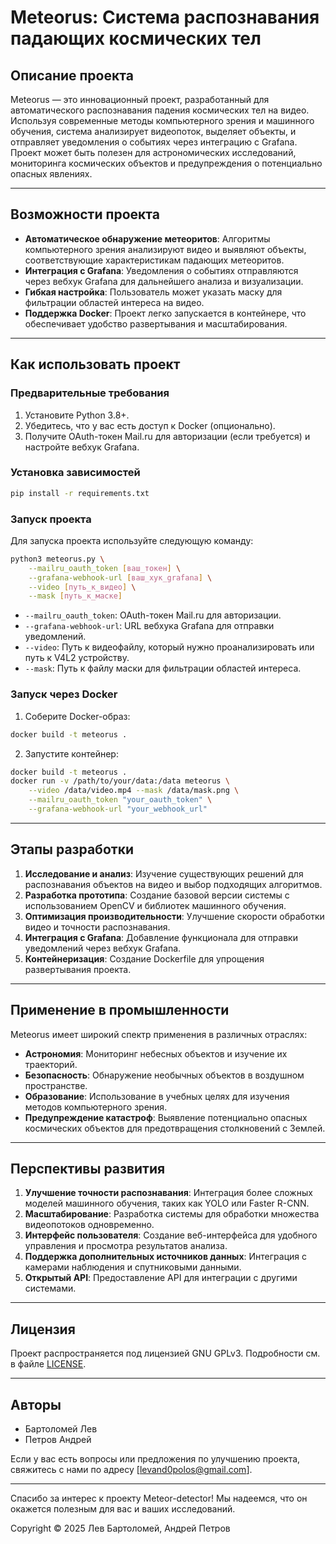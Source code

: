 # Meteorus: Система распознавания падающих космических тел

## Описание проекта

Meteorus — это инновационный проект, разработанный для автоматического распознавания падения космических тел на видео. Используя современные методы компьютерного зрения и машинного обучения, система анализирует видеопоток, выделяет объекты, и отправляет уведомления о событиях через интеграцию с Grafana. Проект может быть полезен для астрономических исследований, мониторинга космических объектов и предупреждения о потенциально опасных явлениях.

---

## Возможности проекта

- **Автоматическое обнаружение метеоритов**: Алгоритмы компьютерного зрения анализируют видео и выявляют объекты, соответствующие характеристикам падающих метеоритов.
- **Интеграция с Grafana**: Уведомления о событиях отправляются через вебхук Grafana для дальнейшего анализа и визуализации.
- **Гибкая настройка**: Пользователь может указать маску для фильтрации областей интереса на видео.
- **Поддержка Docker**: Проект легко запускается в контейнере, что обеспечивает удобство развертывания и масштабирования.

---

## Как использовать проект

### Предварительные требования

1. Установите Python 3.8+.
2. Убедитесь, что у вас есть доступ к Docker (опционально).
3. Получите OAuth-токен Mail.ru для авторизации (если требуется) и настройте вебхук Grafana.

### Установка зависимостей

```bash
pip install -r requirements.txt
```

### Запуск проекта

Для запуска проекта используйте следующую команду:

```bash
python3 meteorus.py \
    --mailru_oauth_token [ваш_токен] \
    --grafana-webhook-url [ваш_хук_grafana] \
    --video [путь_к_видео] \
    --mask [путь_к_маске]
```

- `--mailru_oauth_token`: OAuth-токен Mail.ru для авторизации.
- `--grafana-webhook-url`: URL вебхука Grafana для отправки уведомлений.
- `--video`: Путь к видеофайлу, который нужно проанализировать или путь к V4L2 устройству.
- `--mask`: Путь к файлу маски для фильтрации областей интереса.

### Запуск через Docker

1. Соберите Docker-образ:

```bash
docker build -t meteorus .
```

2. Запустите контейнер:

```bash
docker build -t meteorus .
docker run -v /path/to/your/data:/data meteorus \
    --video /data/video.mp4 --mask /data/mask.png \
    --mailru_oauth_token "your_oauth_token" \
    --grafana-webhook-url "your_webhook_url" 
```

---

## Этапы разработки

1. **Исследование и анализ**: Изучение существующих решений для распознавания объектов на видео и выбор подходящих алгоритмов.
2. **Разработка прототипа**: Создание базовой версии системы с использованием OpenCV и библиотек машинного обучения.
3. **Оптимизация производительности**: Улучшение скорости обработки видео и точности распознавания.
4. **Интеграция с Grafana**: Добавление функционала для отправки уведомлений через вебхук Grafana.
5. **Контейнеризация**: Создание Dockerfile для упрощения развертывания проекта.

---

## Применение в промышленности

Meteorus имеет широкий спектр применения в различных отраслях:

- **Астрономия**: Мониторинг небесных объектов и изучение их траекторий.
- **Безопасность**: Обнаружение необычных объектов в воздушном пространстве.
- **Образование**: Использование в учебных целях для изучения методов компьютерного зрения.
- **Предупреждение катастроф**: Выявление потенциально опасных космических объектов для предотвращения столкновений с Землей.

---

## Перспективы развития

1. **Улучшение точности распознавания**: Интеграция более сложных моделей машинного обучения, таких как YOLO или Faster R-CNN.
2. **Масштабирование**: Разработка системы для обработки множества видеопотоков одновременно.
3. **Интерфейс пользователя**: Создание веб-интерфейса для удобного управления и просмотра результатов анализа.
4. **Поддержка дополнительных источников данных**: Интеграция с камерами наблюдения и спутниковыми данными.
5. **Открытый API**: Предоставление API для интеграции с другими системами.

---

## Лицензия

Проект распространяется под лицензией GNU GPLv3. Подробности см. в файле [LICENSE](LICENSE).

---

## Авторы

- Бартоломей Лев
- Петров Андрей

Если у вас есть вопросы или предложения по улучшению проекта, свяжитесь с нами по адресу [levand0polos@gmail.com].

---

Спасибо за интерес к проекту Meteor-detector! Мы надеемся, что он окажется полезным для вас и ваших исследований.

Copyright &copy; 2025 Лев Бартоломей, Андрей Петров